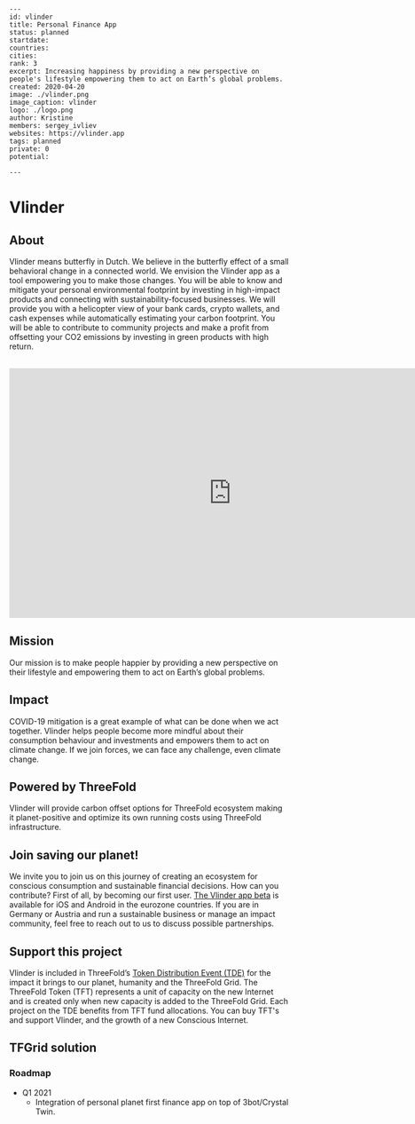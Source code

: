 ```
---
id: vlinder
title: Personal Finance App
status: planned
startdate: 
countries: 
cities:
rank: 3
excerpt: Increasing happiness by providing a new perspective on people's lifestyle empowering them to act on Earth’s global problems.
created: 2020-04-20
image: ./vlinder.png
image_caption: vlinder
logo: ./logo.png
author: Kristine
members: sergey_ivliev
websites: https://vlinder.app
tags: planned
private: 0
potential:

---
```

# Vlinder

## About

Vlinder means butterfly in Dutch. We believe in the butterfly effect of a small behavioral change in a connected world. We envision the Vlinder app as a tool empowering you to make those changes. You will be able to know and mitigate your personal environmental footprint by investing in high-impact products and connecting with sustainability-focused businesses. We will provide you with a helicopter view of your bank cards, crypto wallets, and cash expenses while automatically estimating your carbon footprint. You will be able to contribute to community projects and make a profit from offsetting your CO2 emissions by investing in green products with high return.


<BR>

<iframe src="https://player.vimeo.com/video/434681704" width="800" height="450" frameborder="0" allow="autoplay; fullscreen" allowfullscreen></iframe>

<BR>

## Mission

Our mission is to make people happier by providing a new perspective on their lifestyle and empowering them to act on Earth’s global problems.

## Impact

COVID-19 mitigation is a great example of what can be done when we act together. Vlinder helps people become more mindful about their consumption behaviour and investments and empowers them to act on climate change. If we join forces, we can face any challenge, even climate change.

## Powered by ThreeFold

Vlinder will provide carbon offset options for ThreeFold ecosystem making it planet-positive and optimize its own running costs using ThreeFold infrastructure.

## Join saving our planet!

We invite you to join us on this journey of creating an ecosystem for conscious consumption and sustainable financial decisions.
How can you contribute? First of all, by becoming our first user. [The Vlinder app beta](https://vlinder.app) is available for iOS and Android in the eurozone countries.
If you are in Germany or Austria and run a sustainable business or manage an impact community, feel free to reach out to us to discuss possible partnerships.

## Support this project

Vlinder is included in ThreeFold’s [Token Distribution Event (TDE)](https://wiki.threefold.io/#/tdeoverview)</a> for the impact it brings to our planet, humanity and the ThreeFold Grid.
The ThreeFold Token (TFT) represents a unit of capacity on the new Internet and is created only when new capacity is added to the ThreeFold Grid.
Each project on the TDE benefits from TFT fund allocations. You can buy TFT's and support Vlinder, and the growth of a new Conscious Internet.

## TFGrid solution

### Roadmap

- Q1 2021
  - Integration of personal planet first finance app on top of 3bot/Crystal Twin.


